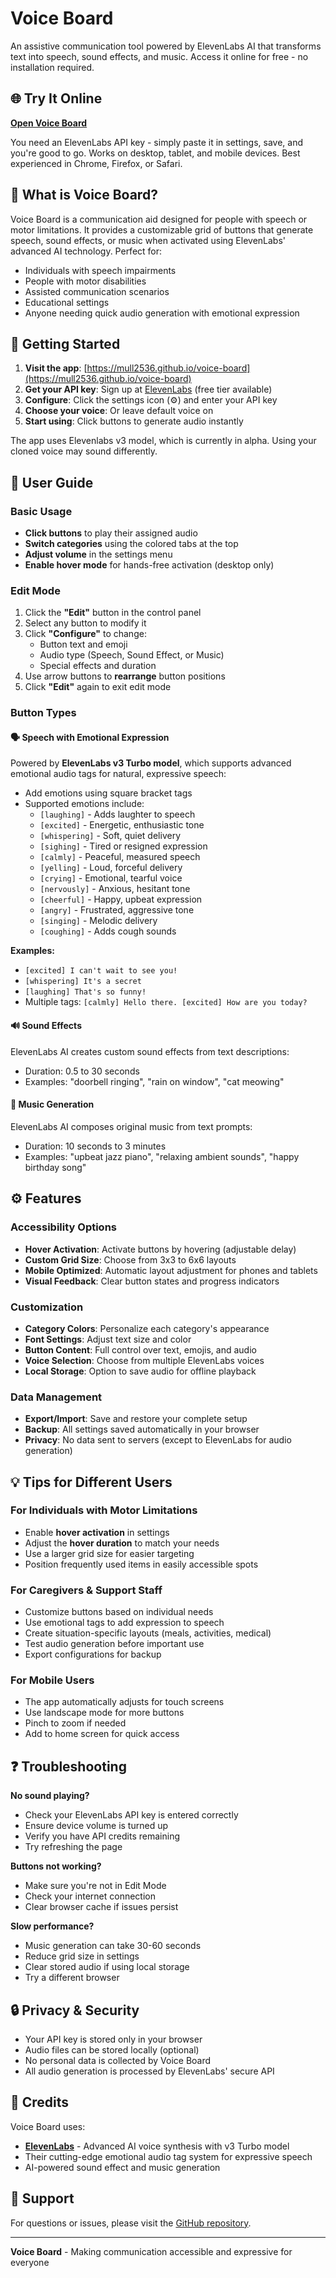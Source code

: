 # Voice Board

An assistive communication tool powered by ElevenLabs AI that transforms text into speech, sound effects, and music. Access it online for free - no installation required.

## 🌐 Try It Online

**[Open Voice Board](https://mull2536.github.io/voice-board)**

You need an ElevenLabs API key - simply paste it in settings, save, and you're good to go. Works on desktop, tablet, and mobile devices. Best experienced in Chrome, Firefox, or Safari.

## 🎯 What is Voice Board?

Voice Board is a communication aid designed for people with speech or motor limitations. It provides a customizable grid of buttons that generate speech, sound effects, or music when activated using ElevenLabs' advanced AI technology. Perfect for:

- Individuals with speech impairments
- People with motor disabilities
- Assisted communication scenarios
- Educational settings
- Anyone needing quick audio generation with emotional expression

## 🚀 Getting Started

1. **Visit the app**: [https://mull2536.github.io/voice-board](https://mull2536.github.io/voice-board)
2. **Get your API key**: Sign up at [ElevenLabs](https://elevenlabs.io/) (free tier available)
3. **Configure**: Click the settings icon (⚙️) and enter your API key
4. **Choose your voice**: Or leave default voice on
5. **Start using**: Click buttons to generate audio instantly

The app uses Elevenlabs v3 model, which is currently in alpha. 
Using your cloned voice may sound differently. 

## 📖 User Guide

### Basic Usage

- **Click buttons** to play their assigned audio
- **Switch categories** using the colored tabs at the top
- **Adjust volume** in the settings menu
- **Enable hover mode** for hands-free activation (desktop only)

### Edit Mode

1. Click the **"Edit"** button in the control panel
2. Select any button to modify it
3. Click **"Configure"** to change:
   - Button text and emoji
   - Audio type (Speech, Sound Effect, or Music)
   - Special effects and duration
4. Use arrow buttons to **rearrange** button positions
5. Click **"Edit"** again to exit edit mode

### Button Types

#### 🗣️ Speech with Emotional Expression
Powered by **ElevenLabs v3 Turbo model**, which supports advanced emotional audio tags for natural, expressive speech:

- Add emotions using square bracket tags
- Supported emotions include:
  - `[laughing]` - Adds laughter to speech
  - `[excited]` - Energetic, enthusiastic tone
  - `[whispering]` - Soft, quiet delivery
  - `[sighing]` - Tired or resigned expression
  - `[calmly]` - Peaceful, measured speech
  - `[yelling]` - Loud, forceful delivery
  - `[crying]` - Emotional, tearful voice
  - `[nervously]` - Anxious, hesitant tone
  - `[cheerful]` - Happy, upbeat expression
  - `[angry]` - Frustrated, aggressive tone
  - `[singing]` - Melodic delivery
  - `[coughing]` - Adds cough sounds

**Examples:**
- `[excited] I can't wait to see you!`
- `[whispering] It's a secret`
- `[laughing] That's so funny!`
- Multiple tags: `[calmly] Hello there. [excited] How are you today?`

#### 🔊 Sound Effects
ElevenLabs AI creates custom sound effects from text descriptions:
- Duration: 0.5 to 30 seconds
- Examples: "doorbell ringing", "rain on window", "cat meowing"

#### 🎵 Music Generation
ElevenLabs AI composes original music from text prompts:
- Duration: 10 seconds to 3 minutes
- Examples: "upbeat jazz piano", "relaxing ambient sounds", "happy birthday song"

## ⚙️ Features

### Accessibility Options
- **Hover Activation**: Activate buttons by hovering (adjustable delay)
- **Custom Grid Size**: Choose from 3x3 to 6x6 layouts
- **Mobile Optimized**: Automatic layout adjustment for phones and tablets
- **Visual Feedback**: Clear button states and progress indicators

### Customization
- **Category Colors**: Personalize each category's appearance
- **Font Settings**: Adjust text size and color
- **Button Content**: Full control over text, emojis, and audio
- **Voice Selection**: Choose from multiple ElevenLabs voices
- **Local Storage**: Option to save audio for offline playback

### Data Management
- **Export/Import**: Save and restore your complete setup
- **Backup**: All settings saved automatically in your browser
- **Privacy**: No data sent to servers (except to ElevenLabs for audio generation)

## 💡 Tips for Different Users

### For Individuals with Motor Limitations
- Enable **hover activation** in settings
- Adjust the **hover duration** to match your needs
- Use a larger grid size for easier targeting
- Position frequently used items in easily accessible spots

### For Caregivers & Support Staff
- Customize buttons based on individual needs
- Use emotional tags to add expression to speech
- Create situation-specific layouts (meals, activities, medical)
- Test audio generation before important use
- Export configurations for backup

### For Mobile Users
- The app automatically adjusts for touch screens
- Use landscape mode for more buttons
- Pinch to zoom if needed
- Add to home screen for quick access

## ❓ Troubleshooting

**No sound playing?**
- Check your ElevenLabs API key is entered correctly
- Ensure device volume is turned up
- Verify you have API credits remaining
- Try refreshing the page

**Buttons not working?**
- Make sure you're not in Edit Mode
- Check your internet connection
- Clear browser cache if issues persist

**Slow performance?**
- Music generation can take 30-60 seconds
- Reduce grid size in settings
- Clear stored audio if using local storage
- Try a different browser

## 🔒 Privacy & Security

- Your API key is stored only in your browser
- Audio files can be stored locally (optional)
- No personal data is collected by Voice Board
- All audio generation is processed by ElevenLabs' secure API

## 🙏 Credits

Voice Board uses:
- **[ElevenLabs](https://elevenlabs.io/)** - Advanced AI voice synthesis with v3 Turbo model
- Their cutting-edge emotional audio tag system for expressive speech
- AI-powered sound effect and music generation

## 📧 Support

For questions or issues, please visit the [GitHub repository](https://github.com/mull2536/voice-board).

---

**Voice Board** - Making communication accessible and expressive for everyone